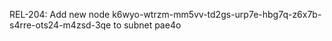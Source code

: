 REL-204: Add new node k6wyo-wtrzm-mm5vv-td2gs-urp7e-hbg7q-z6x7b-s4rre-ots24-m4zsd-3qe to subnet pae4o
